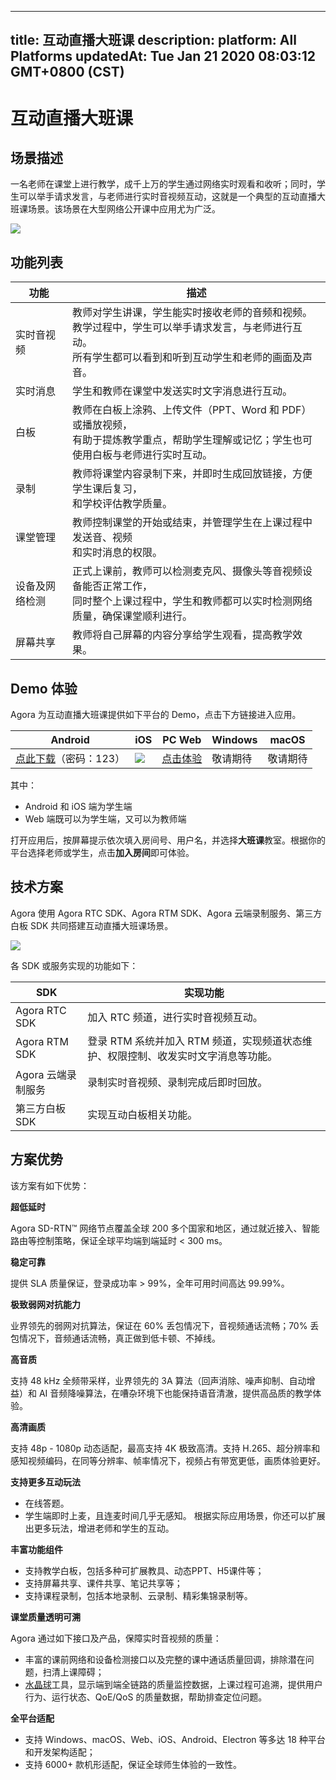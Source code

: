 
---
title: 互动直播大班课
description: 
platform: All Platforms
updatedAt: Tue Jan 21 2020 08:03:12 GMT+0800 (CST)
---
# 互动直播大班课
## 场景描述

一名老师在课堂上进行教学，成千上万的学生通过网络实时观看和收听；同时，学生可以举手请求发言，与老师进行实时音视频互动，这就是一个典型的互动直播大班课场景。该场景在大型网络公开课中应用尤为广泛。

![](https://web-cdn.agora.io/docs-files/1579169438469)

## 功能列表

| 功能 | 描述 | 
| ---------------- | ---------------- | 
| 实时音视频     | 教师对学生讲课，学生能实时接收老师的音频和视频。<br>教学过程中，学生可以举手请求发言，与老师进行互动。<br>所有学生都可以看到和听到互动学生和老师的画面及声音。      | 
| 实时消息 | 学生和教师在课堂中发送实时文字消息进行互动。 |
| 白板 | 教师在白板上涂鸦、上传文件（PPT、Word 和 PDF）或播放视频，<br>有助于提炼教学重点，帮助学生理解或记忆；学生也可使用白板与老师进行实时互动。 |
| 录制 | 教师将课堂内容录制下来，并即时生成回放链接，方便学生课后复习，<br>和学校评估教学质量。 |
| 课堂管理 | 教师控制课堂的开始或结束，并管理学生在上课过程中发送音、视频<br>和实时消息的权限。 |
| 设备及网络检测 | 正式上课前，教师可以检测麦克风、摄像头等音视频设备能否正常工作，<br>同时整个上课过程中，学生和教师都可以实时检测网络质量，确保课堂顺利进行。 |
| 屏幕共享 | 教师将自己屏幕的内容分享给学生观看，提高教学效果。 |



## Demo 体验

Agora 为互动直播大班课提供如下平台的 Demo，点击下方链接进入应用。

| Android | iOS | PC Web | Windows | macOS |
| ---------------- | ---------------- | ---------------- | ---------------- | ---------------- |
| [点此下载](https://www.pgyer.com/agora_edu)（密码：123）  | ![](https://web-cdn.agora.io/docs-files/1581407452682) |  [点击体验](https://solutions.agora.io/education/web/#/)      | 敬请期待 | 敬请期待 |

其中：
- Android 和 iOS 端为学生端
- Web 端既可以为学生端，又可以为教师端

打开应用后，按屏幕提示依次填入房间号、用户名，并选择**大班课**教室。根据你的平台选择老师或学生，点击**加入房间**即可体验。


## 技术方案

Agora 使用 Agora RTC SDK、Agora RTM SDK、Agora 云端录制服务、第三方白板 SDK 共同搭建互动直播大班课场景。

![](https://web-cdn.agora.io/docs-files/1579589300983)

各 SDK 或服务实现的功能如下：

| SDK | 实现功能 | 
| ---------------- | ---------------- | 
| Agora RTC SDK      | 加入 RTC 频道，进行实时音视频互动。      | 
| Agora RTM SDK      | 登录 RTM 系统并加入 RTM 频道，实现频道状态维护、权限控制、收发实时文字消息等功能。      | 
| Agora 云端录制服务 | 录制实时音视频、录制完成后即时回放。 |
| 第三方白板 SDK | 实现互动白板相关功能。|

## 方案优势

该方案有如下优势：

**超低延时**

Agora SD-RTN™ 网络节点覆盖全球 200 多个国家和地区，通过就近接入、智能路由等控制策略，保证全球平均端到端延时 < 300 ms。

**稳定可靠**

提供 SLA 质量保证，登录成功率 > 99%，全年可用时间高达 99.99%。

**极致弱网对抗能力**

业界领先的弱网对抗算法，保证在 60% 丢包情况下，音视频通话流畅；70% 丢包情况下，音频通话流畅，真正做到低卡顿、不掉线。

**高音质**

支持 48 kHz 全频带采样，业界领先的 3A 算法（回声消除、噪声抑制、自动增益）和 AI 音频降噪算法，在嘈杂环境下也能保持语音清澈，提供高品质的教学体验。

**高清画质**

支持 48p - 1080p 动态适配，最高支持 4K 极致高清。支持 H.265、超分辨率和感知视频编码，在同等分辨率、帧率情况下，视频占有带宽更低，画质体验更好。


**支持更多互动玩法**

- 在线答题。
- 学生端即时上麦，且连麦时间几乎无感知。
根据实际应用场景，你还可以扩展出更多玩法，增进老师和学生的互动。

**丰富功能组件**

- 支持教学白板，包括多种可扩展教具、动态PPT、H5课件等；
- 支持屏幕共享、课件共享、笔记共享等；
- 支持课程录制，包括本地录制、云录制、精彩集锦录制等。

**课堂质量透明可溯**

Agora 通过如下接口及产品，保障实时音视频的质量：

- 丰富的课前网络和设备检测接口以及完整的课中通话质量回调，排除潜在问题，扫清上课障碍；
- [水晶球](https://console.agora.io/analytics/call/search)工具，显示端到端全链路的质量监控数据，上课过程可追溯，提供用户行为、运行状态、QoE/QoS 的质量数据，帮助排查定位问题。

**全平台适配**

- 支持 Windows、macOS、Web、iOS、Android、Electron 等多达 18 种平台和开发架构适配；
- 支持 6000+ 款机形适配，保证全球师生体验的一致性。

